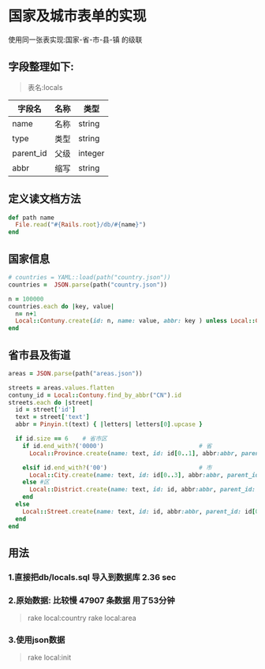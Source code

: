 # 国家及城市表单的实现
使用同一张表实现:国家-省-市-县-镇 的级联

## 字段整理如下:
>表名:locals

  字段名 |名称|类型
  -----|------|-------
  name |名称|string
  type |类型|string
  parent_id |父级|integer
  abbr |缩写|string

## 定义读文档方法
```ruby
def path name
  File.read("#{Rails.root}/db/#{name}")
end
```
## 国家信息

```ruby
# countries = YAML::load(path("country.json"))
countries =  JSON.parse(path("country.json"))

n = 100000
countries.each do |key, value|
  n= n+1
  Local::Contuny.create(id: n, name: value, abbr: key ) unless Local::Contuny.find_by_abbr(key).present?
end
```
## 省市县及街道
```ruby
areas = JSON.parse(path("areas.json"))

streets = areas.values.flatten
contuny_id = Local::Contuny.find_by_abbr("CN").id
streets.each do |street|
  id = street['id']
  text = street['text']
  abbr = Pinyin.t(text) { |letters| letters[0].upcase }

  if id.size == 6    # 省市区
    if id.end_with?('0000')                           # 省
      Local::Province.create(name: text, id: id[0..1], abbr:abbr, parent_id: contuny_id ) unless Local.find_by_id(id[0..1]).present?

    elsif id.end_with?('00')                          # 市
      Local::City.create(name: text, id: id[0..3], abbr:abbr, parent_id: id[0..1] )  unless Local.find_by_id(id[0..3]).present?
    else #区
      Local::District.create(name: text, id: id, abbr:abbr, parent_id: id[0..3] )  unless Local.find_by_id(id).present?
    end
  else
    Local::Street.create(name: text, id: id, abbr:abbr, parent_id: id[0..5] )  unless Local.find_by_id(id).present?
  end
end
```

## 用法
### 1.直接把db/locals.sql 导入到数据库 2.36 sec

### 2.原始数据: 比较慢 47907 条数据 用了53分钟
>rake local:country
>rake local:area


### 3.使用json数据
>rake local:init
